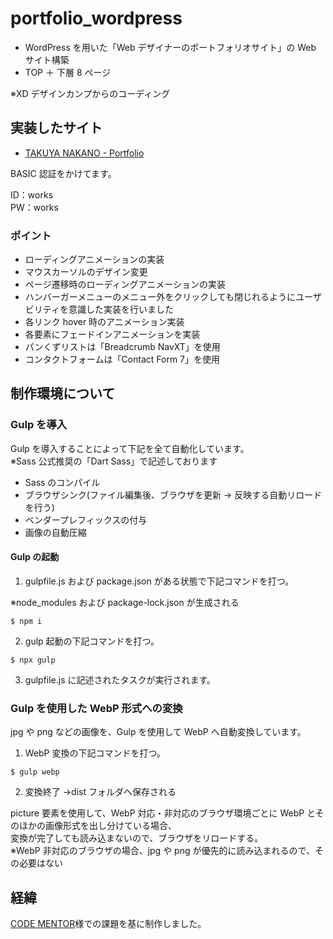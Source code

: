 # portfolio_wordpress

- WordPress を用いた「Web デザイナーのポートフォリオサイト」の Web サイト構築
- TOP ＋ 下層 8 ページ<br>

※XD デザインカンプからのコーディング

## 実装したサイト

- [TAKUYA NAKANO - Portfolio](https://works06.k-watanabe39.com/)

BASIC 認証をかけてます。

ID：works<br>
PW：works

### ポイント

- ローディングアニメーションの実装
- マウスカーソルのデザイン変更
- ページ遷移時のローディングアニメーションの実装
- ハンバーガーメニューのメニュー外をクリックしても閉じれるようにユーザビリティを意識した実装を行いました
- 各リンク hover 時のアニメーション実装
- 各要素にフェードインアニメーションを実装
- パンくずリストは「Breadcrumb NavXT」を使用
- コンタクトフォームは「Contact Form 7」を使用

## 制作環境について

### Gulp を導入

Gulp を導入することによって下記を全て自動化しています。<br>
※Sass 公式推奨の「Dart Sass」で記述しております

- Sass のコンパイル
- ブラウザシンク(ファイル編集後、ブラウザを更新 → 反映する自動リロードを行う)
- ベンダープレフィックスの付与
- 画像の自動圧縮

#### Gulp の起動

1. gulpfile.js および package.json がある状態で下記コマンドを打つ。

※node_modules および package-lock.json が生成される

```
$ npm i
```

2. gulp 起動の下記コマンドを打つ。

```
$ npx gulp
```

3. gulpfile.js に記述されたタスクが実行されます。

### Gulp を使用した WebP 形式への変換

jpg や png などの画像を、Gulp を使用して WebP へ自動変換しています。

1. WebP 変換の下記コマンドを打つ。

```
$ gulp webp
```

2. 変換終了 →dist フォルダへ保存される

picture 要素を使用して、WebP 対応・非対応のブラウザ環境ごとに WebP とそのほかの画像形式を出し分けている場合、<br>
変換が完了しても読み込まないので、ブラウザをリロードする。<br>
※WebP 非対応のブラウザの場合、jpg や png が優先的に読み込まれるので、その必要はない

## 経緯

[CODE MENTOR](https://codementor.arutega.jp/)様での課題を基に制作しました。
